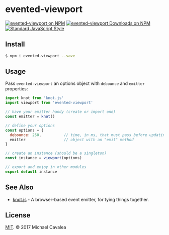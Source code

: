 # evented-viewport

[![evented-viewport on NPM](https://img.shields.io/npm/v/evented-viewport.svg?style=flat-square)](https://www.npmjs.com/package/evented-viewport) [![evented-viewport Downloads on NPM](https://img.shields.io/npm/dm/evented-viewport.svg?style=flat-square)](https://www.npmjs.com/package/evented-viewport) [![Standard JavaScript Style](https://img.shields.io/badge/code_style-standard-brightgreen.svg?style=flat-square)](http://standardjs.com/)

## Install

```sh
$ npm i evented-viewport --save
```

## Usage

Pass `evented-viewport` an options object with `debounce` and `emitter` properties:

```javascript
import knot from 'knot.js'
import viewport from 'evented-viewport'

// have your emitter handy (create or import one)
const emitter = knot()

// define your options
const options = {
  debounce: 250,          // time, in ms, that must pass before updating the viewport width/height when resizing
  emitter                 // object with an "emit" method
}

// create an instance (should be a singleton)
const instance = viewport(options)

// export and enjoy in other modules
export default instance
```

## See Also

* [knot.js](https://github.com/callmecavs/knot.js) - A browser-based event emitter, for tying things together.

## License

[MIT](https://opensource.org/licenses/MIT). © 2017 Michael Cavalea
